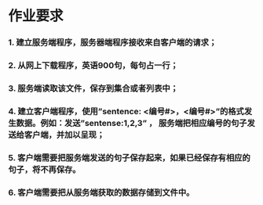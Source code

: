 # 作业要求

### 1. 建立服务端程序，服务器端程序接收来自客户端的请求；
### 2. 从网上下载程序，英语900句，每句占一行；
### 3. 服务端读取该文件，保存到集合或者列表中；
### 4. 建立客户端程序，使用”sentence: <编号#>，<编号#>”的格式发生数据。例如：发送”sentense:1,2,3” ， 服务端把相应编号的句子发送给客户端，并加以呈现；
### 5. 客户端需要把服务端发送的句子保存起来，如果已经保存有相应的句子，将不再保存。
### 6. 客户端需要把从服务端获取的数据存储到文件中。
